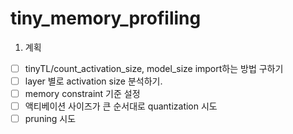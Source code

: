 # tiny_memory_profiling


1. 계획
- [ ]  tinyTL/count_activation_size, model_size import하는 방법 구하기
- [ ]  layer 별로 activation size 분석하기.
- [ ]  memory constraint 기준 설정
- [ ]  액티베이션 사이즈가 큰 순서대로 quantization 시도
- [ ]  pruning 시도
